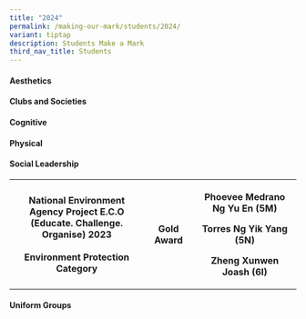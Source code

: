 ```yaml
---
title: "2024"
permalink: /making-our-mark/students/2024/
variant: tiptap
description: Students Make a Mark
third_nav_title: Students
---
```

<h4><strong>Aesthetics</strong></h4>
<h4><strong>Clubs and Societies</strong></h4>
<h4><strong>Cognitive</strong></h4>
<h4><strong>Physical</strong></h4>
<h4><strong>Social Leadership</strong><br></h4>
<table>
<tbody>
<tr>
<th rowspan="1" colspan="1">
<p><strong>National Environment Agency Project E.C.O </strong>
<br><strong>(Educate. Challenge. Organise) 2023</strong> 
<br>
<br><strong>Environment Protection Category</strong>
</p>
</th>
<th rowspan="1" colspan="1">
<p>Gold Award</p>
</th>
<th rowspan="1" colspan="1">
<p>Phoevee Medrano Ng Yu En (5M)</p>
<p>Torres Ng Yik Yang (5N)</p>
<p>Zheng Xunwen Joash (6I)</p>
</th>
</tr>
</tbody>
</table>
<h4><strong>Uniform Groups</strong><br></h4>
<h4></h4>
<p></p>